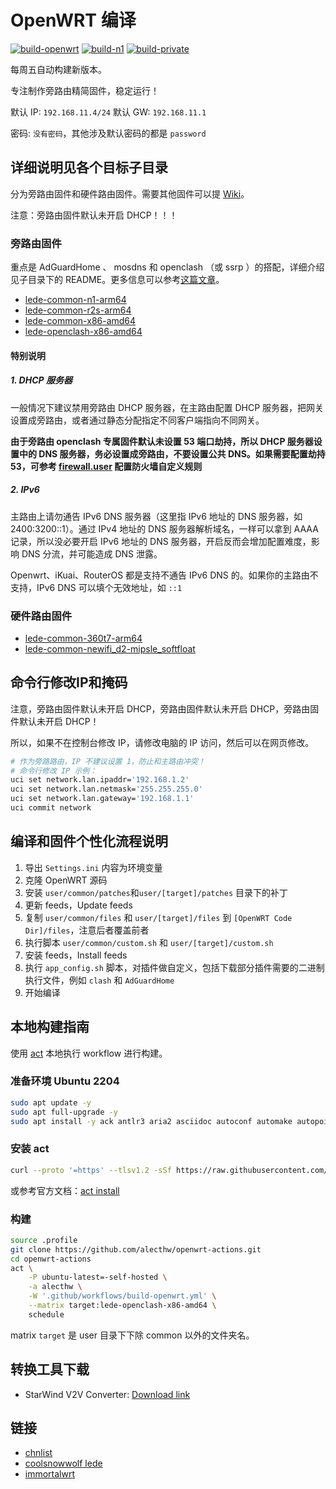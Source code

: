 # OpenWRT 编译

[![build-openwrt](https://github.com/alecthw/openwrt-actions/actions/workflows/build-openwrt.yml/badge.svg)](https://github.com/alecthw/openwrt-actions/actions/workflows/build-openwrt.yml)
[![build-n1](https://github.com/alecthw/openwrt-actions/actions/workflows/build-n1.yml/badge.svg)](https://github.com/alecthw/openwrt-actions/actions/workflows/build-n1.yml)
[![build-private](https://github.com/alecthw/openwrt-actions/actions/workflows/build-private.yml/badge.svg)](https://github.com/alecthw/openwrt-actions/actions/workflows/build-private.yml)

每周五自动构建新版本。

专注制作旁路由精简固件，稳定运行！

默认 IP: `192.168.11.4/24`
默认 GW: `192.168.11.1`

密码: `没有密码`，其他涉及默认密码的都是 `password`

## 详细说明见各个目标子目录

分为旁路由固件和硬件路由固件。需要其他固件可以提 [Wiki](https://github.com/alecthw/openwrt-actions/wiki)。

注意：旁路由固件默认未开启 DHCP！！！

### 旁路由固件

重点是 AdGuardHome 、 mosdns 和 openclash （或 ssrp ）的搭配，详细介绍见子目录下的 README。更多信息可以参考[这篇文章](https://alecthw.github.io/p/2023/11/fuck-gfw/)。

- [lede-common-n1-arm64](user/lede-common-n1-arm64/README.md)
- [lede-common-r2s-arm64](user/lede-common-r2s-arm64/README.md)
- [lede-common-x86-amd64](user/lede-common-x86-amd64/README.md)
- [lede-openclash-x86-amd64](user/lede-openclash-x86-amd64/README.md)

#### 特别说明

##### 1. DHCP 服务器

一般情况下建议禁用旁路由 DHCP 服务器，在主路由配置 DHCP 服务器，把网关设置成旁路由，或者通过静态分配指定不同客户端指向不同网关。

**由于旁路由 openclash 专属固件默认未设置 53 端口劫持，所以 DHCP 服务器设置中的 DNS 服务器，务必设置成旁路由，不要设置公共 DNS。如果需要配置劫持 53，可参考 [firewall.user](user/common/files/etc/firewall.user) 配置防火墙自定义规则**

##### 2. IPv6

主路由上请勿通告 IPv6 DNS 服务器（这里指 IPv6 地址的 DNS 服务器，如 2400:3200::1）。通过 IPv4 地址的 DNS 服务器解析域名，一样可以拿到 AAAA 记录，所以没必要开启 IPv6 地址的 DNS 服务器，开启反而会增加配置难度，影响 DNS 分流，并可能造成 DNS 泄露。

Openwrt、iKuai、RouterOS 都是支持不通告 IPv6 DNS 的。如果你的主路由不支持，IPv6 DNS 可以填个无效地址，如 `::1`

### 硬件路由固件

- [lede-common-360t7-arm64](user/lede-common-360t7-arm64/README.md)
- [lede-common-newifi_d2-mipsle_softfloat](user/lede-common-newifi_d2-mipsle_softfloat/README.md)

## 命令行修改IP和掩码

注意，旁路由固件默认未开启 DHCP，旁路由固件默认未开启 DHCP，旁路由固件默认未开启 DHCP！

所以，如果不在控制台修改 IP，请修改电脑的 IP 访问，然后可以在网页修改。

```bash
# 作为旁路路由，IP 不建议设置 1，防止和主路由冲突！
# 命令行修改 IP 示例：
uci set network.lan.ipaddr='192.168.1.2'
uci set network.lan.netmask='255.255.255.0'
uci set network.lan.gateway='192.168.1.1'
uci commit network
```

## 编译和固件个性化流程说明

1. 导出 `Settings.ini` 内容为环境变量
2. 克隆 OpenWRT 源码
3. 安装 `user/common/patches`和`user/[target]/patches` 目录下的补丁
4. 更新 feeds，Update feeds
5. 复制 `user/common/files` 和 `user/[target]/files` 到 `[OpenWRT Code Dir]/files`，注意后者覆盖前者
6. 执行脚本 `user/common/custom.sh` 和 `user/[target]/custom.sh`
7. 安装 feeds，Install feeds
8. 执行 `app_config.sh` 脚本，对插件做自定义，包括下载部分插件需要的二进制执行文件，例如 `clash` 和 `AdGuardHome`
9. 开始编译

## 本地构建指南

使用 [act](https://nektosact.com/) 本地执行 workflow 进行构建。

### 准备环境 Ubuntu 2204

```bash
sudo apt update -y
sudo apt full-upgrade -y
sudo apt install -y ack antlr3 aria2 asciidoc autoconf automake autopoint binutils bison build-essential bzip2 ccache cmake cpio curl device-tree-compiler fastjar flex gawk gettext gcc-multilib g++-multilib git gperf haveged help2man intltool libc6-dev-i386 libelf-dev libglib2.0-dev libgmp3-dev libltdl-dev libmpc-dev libmpfr-dev libncurses5-dev libncursesw5-dev libreadline-dev libssl-dev libtool lrzsz mkisofs msmtp nano ninja-build p7zip p7zip-full patch pkgconf python2.7 python3 python3-pip python3-pyelftools libpython3-dev qemu-utils rsync scons squashfs-tools subversion swig texinfo uglifyjs upx-ucl unzip vim wget xmlto xxd zlib1g-dev
```

### 安装 act

```bash
curl --proto '=https' --tlsv1.2 -sSf https://raw.githubusercontent.com/nektos/act/master/install.sh | sudo bash
```

或参考官方文档：[act install](https://nektosact.com/installation/index.html)

### 构建

```bash
source .profile
git clone https://github.com/alecthw/openwrt-actions.git
cd openwrt-actions
act \
    -P ubuntu-latest=-self-hosted \
    -a alecthw \
    -W '.github/workflows/build-openwrt.yml' \
    --matrix target:lede-openclash-x86-amd64 \
    schedule
```

matrix `target` 是 user 目录下下除 common 以外的文件夹名。

## 转换工具下载

- StarWind V2V Converter: [Download link](https://www.starwindsoftware.com/tmplink/starwindconverter.exe)

## 链接

- [chnlist](https://github.com/alecthw/chnlist)
- [coolsnowwolf lede](https://github.com/coolsnowwolf/lede)
- [immortalwrt](https://github.com/immortalwrt/immortalwrt)
